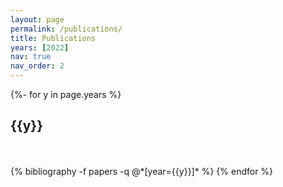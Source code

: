 ```yaml
---
layout: page
permalink: /publications/
title: Publications
years: [2022]
nav: true
nav_order: 2
---
```


<!-- _pages/publications.md -->
<div class="publications">

{%- for y in page.years %}
  <h2 class="year">{{y}}</h2>
  <br><br>
  {% bibliography -f papers -q @*[year={{y}}]* %}
{% endfor %}

</div>
